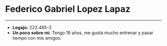 # Federico Gabriel Lopez Lapaz 
---
- **Legajo:** 222.465-3
- **Un poco sobre mi**: Tengo 19 años, me gusta mucho entrenar y pasar tiempo con mis amigos.
